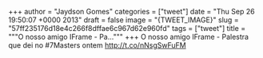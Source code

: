 
+++
author = "Jaydson Gomes"
categories = ["tweet"]
date = "Thu Sep 26 19:50:07 +0000 2013"
draft = false
image = "{TWEET_IMAGE}"
slug = "57ff235176d18e4c266f8dffae6c967d62e960fd"
tags = ["tweet"]
title = """O nosso amigo IFrame - Pa..."""
+++
O nosso amigo IFrame - Palestra que dei no #7Masters ontem http://t.co/nNsgSwFuFM
